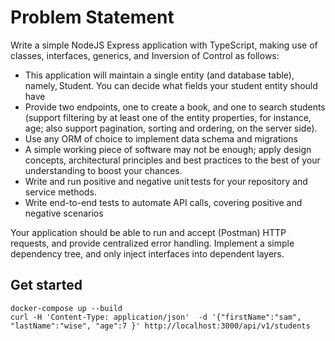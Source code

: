 # Problem Statement
Write a simple NodeJS Express application with TypeScript, making use of classes, interfaces, generics, and Inversion of Control as follows: 
- This application will maintain a single entity (and database table), namely, Student. You can decide what fields your student entity should have 
- Provide two endpoints, one to create a book, and one to search students (support filtering by at least one of the entity properties, for instance, age; also support pagination, sorting and ordering, on the server side). 
- Use any ORM of choice to implement data schema and migrations 
- A simple working piece of software may not be enough; apply design concepts, architectural principles and best practices to the best of your understanding to boost your chances. 
- Write and run positive and negative unit tests for your repository and service methods.  
- Write end-to-end tests to automate API calls, covering positive and negative scenarios 

Your application should be able to run and accept (Postman) HTTP requests, and provide centralized error handling. Implement a simple dependency tree, and only inject interfaces into dependent layers.

## Get started

```
docker-compose up --build
curl -H 'Content-Type: application/json'  -d '{"firstName":"sam", "lastName":"wise", "age":7 }' http://localhost:3000/api/v1/students
```